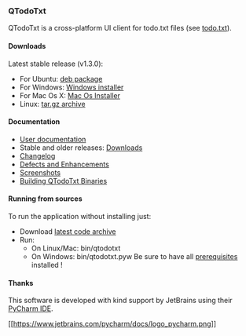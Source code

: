 ### QTodoTxt
QTodoTxt is a cross-platform UI client for todo.txt files (see [todo.txt](http://todotxt.com)).

#### Downloads
Latest stable release (v1.3.0):
* For Ubuntu: [deb package](http://dl.bintray.com/mnantern/deb/qtodotxt_1.3.0_all.deb)
* For Windows: [Windows installer](http://dl.bintray.com/mnantern/generic/qtodotxt_1.3.0.exe)
* For Mac Os X: [Mac Os Installer](http://dl.bintray.com/mnantern/generic/QTodoTxt_1.3.0.dmg)
* Linux: [tar.gz archive](https://github.com/mNantern/QTodoTxt/archive/1.3.0.tar.gz)

#### Documentation

- [User documentation](https://github.com/mNantern/QTodoTxt/wiki/User-documentation)
- Stable and older releases: [Downloads](https://github.com/mNantern/QTodoTxt/wiki/Releases)
- [Changelog](https://github.com/mNantern/QTodoTxt/wiki/Changelog)
- [Defects and Enhancements](https://github.com/mNantern/QTodoTxt/issues)
- [Screenshots](https://github.com/mNantern/QTodoTxt/wiki/Screenshots)
- [Building QTodoTxt Binaries](https://github.com/mNantern/QTodoTxt/wiki/Building-QTodoTxt-Binaries)

#### Running from sources
To run the application without installing just:
* Download [latest code archive](https://github.com/mNantern/QTodoTxt/archive/master.zip)
* Run:
  * On Linux/Mac: bin/qtodotxt
  * On Windows: bin/qtodotxt.pyw
Be sure to have all [prerequisites](https://github.com/mNantern/QTodoTxt/wiki/User-documentation) installed !

#### Thanks

This software is developed with kind support by JetBrains using their [PyCharm IDE](https://www.jetbrains.com/pycharm/).

[[https://www.jetbrains.com/pycharm/docs/logo_pycharm.png]]